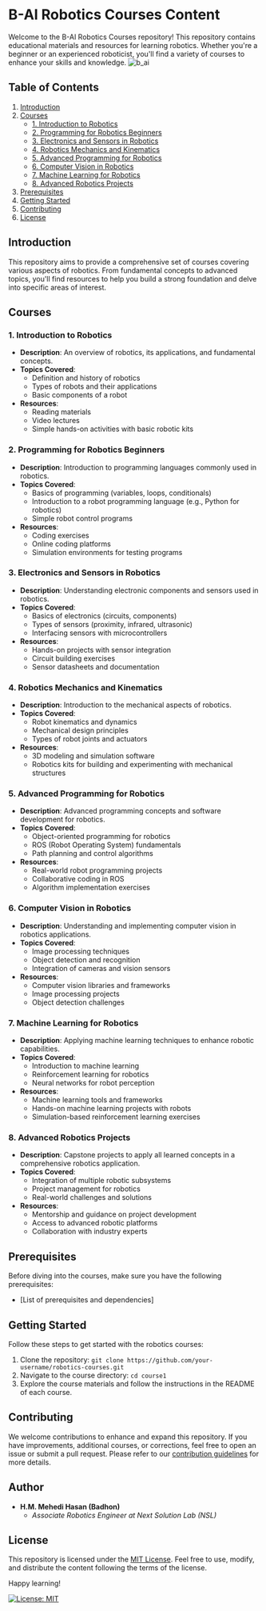 # B-AI Robotics Courses Content

Welcome to the B-AI Robotics Courses repository! This repository contains educational materials and resources for learning robotics. Whether you're a beginner or an experienced roboticist, you'll find a variety of courses to enhance your skills and knowledge.
![b_ai](https://github.com/hm-badhon/B-AI-Robotics/assets/85755347/f13078d8-088e-4a64-b2cf-6974c5da8add)

## Table of Contents

1. [Introduction](#introduction)
2. [Courses](#courses)
   - [1. Introduction to Robotics](#1-introduction-to-robotics)
   - [2. Programming for Robotics Beginners](#2-programming-for-robotics-beginners)
   - [3. Electronics and Sensors in Robotics](#3-electronics-and-sensors-in-robotics)
   - [4. Robotics Mechanics and Kinematics](#4-robotics-mechanics-and-kinematics)
   - [5. Advanced Programming for Robotics](#5-advanced-programming-for-robotics)
   - [6. Computer Vision in Robotics](#6-computer-vision-in-robotics)
   - [7. Machine Learning for Robotics](#7-machine-learning-for-robotics)
   - [8. Advanced Robotics Projects](#8-advanced-robotics-projects)
3. [Prerequisites](#prerequisites)
4. [Getting Started](#getting-started)
5. [Contributing](#contributing)
6. [License](#license)

## Introduction

This repository aims to provide a comprehensive set of courses covering various aspects of robotics. From fundamental concepts to advanced topics, you'll find resources to help you build a strong foundation and delve into specific areas of interest.

## Courses

### 1. Introduction to Robotics

   - **Description**: An overview of robotics, its applications, and fundamental concepts.
   - **Topics Covered**:
     - Definition and history of robotics
     - Types of robots and their applications
     - Basic components of a robot
   - **Resources**:
     - Reading materials
     - Video lectures
     - Simple hands-on activities with basic robotic kits

### 2. Programming for Robotics Beginners

   - **Description**: Introduction to programming languages commonly used in robotics.
   - **Topics Covered**:
     - Basics of programming (variables, loops, conditionals)
     - Introduction to a robot programming language (e.g., Python for robotics)
     - Simple robot control programs
   - **Resources**:
     - Coding exercises
     - Online coding platforms
     - Simulation environments for testing programs

### 3. Electronics and Sensors in Robotics

   - **Description**: Understanding electronic components and sensors used in robotics.
   - **Topics Covered**:
     - Basics of electronics (circuits, components)
     - Types of sensors (proximity, infrared, ultrasonic)
     - Interfacing sensors with microcontrollers
   - **Resources**:
     - Hands-on projects with sensor integration
     - Circuit building exercises
     - Sensor datasheets and documentation

### 4. Robotics Mechanics and Kinematics

   - **Description**: Introduction to the mechanical aspects of robotics.
   - **Topics Covered**:
     - Robot kinematics and dynamics
     - Mechanical design principles
     - Types of robot joints and actuators
   - **Resources**:
     - 3D modeling and simulation software
     - Robotics kits for building and experimenting with mechanical structures

### 5. Advanced Programming for Robotics

   - **Description**: Advanced programming concepts and software development for robotics.
   - **Topics Covered**:
     - Object-oriented programming for robotics
     - ROS (Robot Operating System) fundamentals
     - Path planning and control algorithms
   - **Resources**:
     - Real-world robot programming projects
     - Collaborative coding in ROS
     - Algorithm implementation exercises

### 6. Computer Vision in Robotics

   - **Description**: Understanding and implementing computer vision in robotics applications.
   - **Topics Covered**:
     - Image processing techniques
     - Object detection and recognition
     - Integration of cameras and vision sensors
   - **Resources**:
     - Computer vision libraries and frameworks
     - Image processing projects
     - Object detection challenges

### 7. Machine Learning for Robotics

   - **Description**: Applying machine learning techniques to enhance robotic capabilities.
   - **Topics Covered**:
     - Introduction to machine learning
     - Reinforcement learning for robotics
     - Neural networks for robot perception
   - **Resources**:
     - Machine learning tools and frameworks
     - Hands-on machine learning projects with robots
     - Simulation-based reinforcement learning exercises

### 8. Advanced Robotics Projects

   - **Description**: Capstone projects to apply all learned concepts in a comprehensive robotics application.
   - **Topics Covered**:
     - Integration of multiple robotic subsystems
     - Project management for robotics
     - Real-world challenges and solutions
   - **Resources**:
     - Mentorship and guidance on project development
     - Access to advanced robotic platforms
     - Collaboration with industry experts

## Prerequisites

Before diving into the courses, make sure you have the following prerequisites:

- [List of prerequisites and dependencies]

## Getting Started

Follow these steps to get started with the robotics courses:

1. Clone the repository: `git clone https://github.com/your-username/robotics-courses.git`
2. Navigate to the course directory: `cd course1`
3. Explore the course materials and follow the instructions in the README of each course.

## Contributing

We welcome contributions to enhance and expand this repository. If you have improvements, additional courses, or corrections, feel free to open an issue or submit a pull request. Please refer to our [contribution guidelines](CONTRIBUTING.md) for more details.

## Author

- **H.M. Mehedi Hasan (Badhon)**
  - *Associate Robotics Engineer at Next Solution Lab (NSL)*

## License

This repository is licensed under the [MIT License](LICENSE.md). Feel free to use, modify, and distribute the content following the terms of the license.

Happy learning!

[![License: MIT](https://img.shields.io/badge/License-MIT-blue.svg)](https://opensource.org/licenses/MIT)
